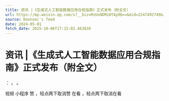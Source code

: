 ```yaml
---
title: 资讯 |《生成式人工智能数据应用合规指南》正式发布（附全文）
url: https://mp.weixin.qq.com/s?__biz=MzUxNDMzOTAyOQ==&mid=2247492749&idx=2&sn=a34f812772670ed40bbbbebd4762bb50
source: Doonsec's feed
date: 2024-05-01
fetch_date: 2025-10-06T17:15:02.463839
---
```


# 资讯 |《生成式人工智能数据应用合规指南》正式发布（附全文）

：
，
。

视频
小程序
赞
，轻点两下取消赞
在看
，轻点两下取消在看